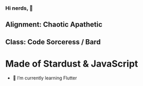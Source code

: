 ### Hi nerds, 👋
## Alignment: Chaotic Apathetic 
## Class: Code Sorceress / Bard
# Made of Stardust & JavaScript

- 🌱 I’m currently learning Flutter
<!--
**miadugas/miadugas** is a ✨ _special_ ✨ repository because its `README.md` (this file) appears on your GitHub profile.

Here are some ideas to get you started:

- 🔭 I’m currently working on ...
- 🌱 I’m currently learning ...
- 👯 I’m looking to collaborate on ...
- 🤔 I’m looking for help with ...
- 💬 Ask me about ...
- 📫 How to reach me: ...
- 😄 Pronouns: ...
- ⚡ Fun fact: ...
-->
